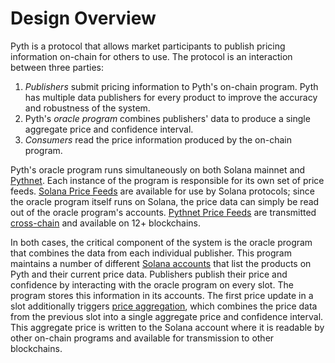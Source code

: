 # Design Overview

Pyth is a protocol that allows market participants to publish pricing information on-chain for others to use. The protocol is an interaction between three parties:

1. _Publishers_ submit pricing information to Pyth's on-chain program. Pyth has multiple data publishers for every product to improve the accuracy and robustness of the system.
2. Pyth's _oracle program_ combines publishers' data to produce a single aggregate price and confidence interval.
3. _Consumers_ read the price information produced by the on-chain program.

Pyth's oracle program runs simultaneously on both Solana mainnet and [Pythnet](pythnet.md).
Each instance of the program is responsible for its own set of price feeds.
[Solana Price Feeds](../solana-price-feeds/solana-price-feeds.md) are available for use by Solana protocols; since the oracle program itself runs on Solana, the price data can simply be read out of the oracle program's accounts.
[Pythnet Price Feeds](../pythnet-price-feeds/pythnet-price-feeds.md) are transmitted [cross-chain](cross-chain.md) and available on 12+ blockchains.

In both cases, the critical component of the system is the oracle program that combines the data from each individual publisher.
This program maintains a number of different [Solana accounts](account-structure.md) that list the products on Pyth and their current price data.
Publishers publish their price and confidence by interacting with the oracle program on every slot.
The program stores this information in its accounts.
The first price update in a slot additionally triggers [price aggregation](price-aggregation.md), which combines the price data from the previous slot into a single aggregate price and confidence interval.
This aggregate price is written to the Solana account where it is readable by other on-chain programs and available for transmission to other blockchains.
